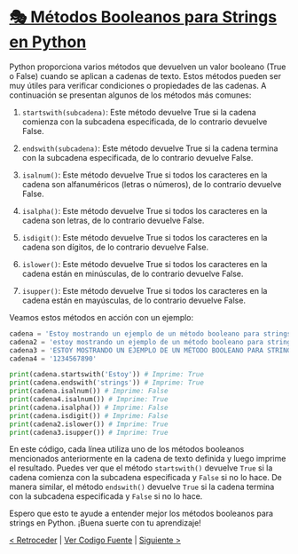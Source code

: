 # [🎭 Métodos Booleanos para Strings en Python](https://github.com/YonRasgg/Curso-de-Python-Desde-Cero/blob/main/5.%20BooleanosOperadores/4.MetodosBooleanos.py)

Python proporciona varios métodos que devuelven un valor booleano (True o False) cuando se aplican a cadenas de texto. Estos métodos pueden ser muy útiles para verificar condiciones o propiedades de las cadenas. A continuación se presentan algunos de los métodos más comunes:

1. `startswith(subcadena)`: Este método devuelve True si la cadena comienza con la subcadena especificada, de lo contrario devuelve False.

2. `endswith(subcadena)`: Este método devuelve True si la cadena termina con la subcadena especificada, de lo contrario devuelve False.

3. `isalnum()`: Este método devuelve True si todos los caracteres en la cadena son alfanuméricos (letras o números), de lo contrario devuelve False.

4. `isalpha()`: Este método devuelve True si todos los caracteres en la cadena son letras, de lo contrario devuelve False.

5. `isdigit()`: Este método devuelve True si todos los caracteres en la cadena son dígitos, de lo contrario devuelve False.

6. `islower()`: Este método devuelve True si todos los caracteres en la cadena están en minúsculas, de lo contrario devuelve False.

7. `isupper()`: Este método devuelve True si todos los caracteres en la cadena están en mayúsculas, de lo contrario devuelve False.

Veamos estos métodos en acción con un ejemplo:

```python
cadena = 'Estoy mostrando un ejemplo de un método booleano para strings'
cadena2 = 'estoy mostrando un ejemplo de un método booleano para strings'
cadena3 = 'ESTOY MOSTRANDO UN EJEMPLO DE UN MÉTODO BOOLEANO PARA STRINGS'
cadena4 = '1234567890'

print(cadena.startswith('Estoy')) # Imprime: True
print(cadena.endswith('strings')) # Imprime: True
print(cadena.isalnum()) # Imprime: False
print(cadena4.isalnum()) # Imprime: True
print(cadena.isalpha()) # Imprime: False
print(cadena.isdigit()) # Imprime: False
print(cadena2.islower()) # Imprime: True
print(cadena3.isupper()) # Imprime: True
```

En este código, cada línea utiliza uno de los métodos booleanos mencionados anteriormente en la cadena de texto definida y luego imprime el resultado. Puedes ver que el método `startswith()` devuelve `True` si la cadena comienza con la subcadena especificada y `False` si no lo hace. De manera similar, el método `endswith()` devuelve `True` si la cadena termina con la subcadena especificada y `False` si no lo hace.

Espero que esto te ayude a entender mejor los métodos booleanos para strings en Python. ¡Buena suerte con tu aprendizaje!

[< Retroceder](https://github.com/YonRasgg/Curso-de-Python-Desde-Cero/blob/main/5.%20BooleanosOperadores/3.OperadoresLogicos.md) | [Ver Codigo Fuente](https://github.com/YonRasgg/Curso-de-Python-Desde-Cero/blob/main/5.%20BooleanosOperadores/4.MetodosBooleanos.py) | [Siguiente >](https://github.com/YonRasgg/Curso-de-Python-Desde-Cero/blob/main/6.%20Condicionales/Introduccion.md)
